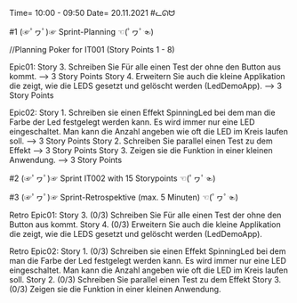 Time= 10:00 - 09:50
Date= 20.11.2021
#ᓚᘏᗢ


#1 (☞ﾟヮﾟ)☞ Sprint-Planning ☜(ﾟヮﾟ☜)

//Planning Poker for IT001 (Story Points 1 - 8)

Epic01:
    Story 3. Schreiben Sie Für alle einen Test der ohne den Button aus kommt. --> 3 Story Points
    Story 4. Erweitern Sie auch die kleine Applikation die zeigt, wie die LEDS gesetzt und gelöscht werden (LedDemoApp). --> 3 Story Points

Epic02:
    Story 1. Schreiben sie einen Effekt SpinningLed bei dem man die Farbe der Led festgelegt werden kann. 
        Es wird immer nur eine LED eingeschaltet. 
        Man kann die Anzahl angeben wie oft die LED im Kreis laufen soll. --> 3 Story Points
    Story 2. Schreiben Sie parallel einen Test zu dem Effekt --> 3 Story Points
    Story 3. Zeigen sie die Funktion in einer kleinen Anwendung. --> 3 Story Points

#2 (☞ﾟヮﾟ)☞ Sprint IT002 with 15 Storypoints ☜(ﾟヮﾟ☜)


#3 (☞ﾟヮﾟ)☞ Sprint-Retrospektive (max. 5 Minuten)  ☜(ﾟヮﾟ☜)

Retro Epic01:
    Story 3. (0/3) Schreiben Sie Für alle einen Test der ohne den Button aus kommt.
    Story 4. (0/3) Erweitern Sie auch die kleine Applikation die zeigt, wie die LEDS gesetzt und gelöscht werden (LedDemoApp).

Retro Epic02:
    Story 1. (0/3) Schreiben sie einen Effekt SpinningLed bei dem man die Farbe der Led festgelegt werden kann.
        Es wird immer nur eine LED eingeschaltet.
        Man kann die Anzahl angeben wie oft die LED im Kreis laufen soll.
    Story 2. (0/3) Schreiben Sie parallel einen Test zu dem Effekt
    Story 3. (0/3) Zeigen sie die Funktion in einer kleinen Anwendung.
